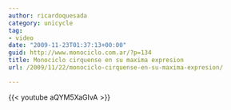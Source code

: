```yaml
---
author: ricardoquesada
category: unicycle
tag:
- video
date: "2009-11-23T01:37:13+00:00"
guid: http://www.monociclo.com.ar/?p=134
title: Monociclo cirquense en su maxima expresion
url: /2009/11/22/monociclo-cirquense-en-su-maxima-expresion/

---
```


{{< youtube aQYM5XaGIvA >}}
